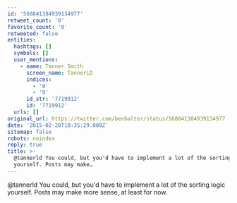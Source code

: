```yaml
---
id: '568841384939134977'
retweet_count: '0'
favorite_count: '0'
retweeted: false
entities:
  hashtags: []
  symbols: []
  user_mentions:
    - name: Tanner Smith
      screen_name: TannerLD
      indices:
        - '0'
        - '9'
      id_str: '7719912'
      id: '7719912'
  urls: []
original_url: https://twitter.com/benbalter/status/568841384939134977
date: '2015-02-20T18:35:29.000Z'
sitemap: false
robots: noindex
reply: true
title: >-
  @tannerld You could, but you'd have to implement a lot of the sorting logic
  yourself. Posts may make…
---
```


@tannerld You could, but you'd have to implement a lot of the sorting logic yourself. Posts may make more sense, at least for now.